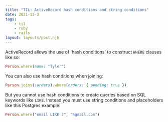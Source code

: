 ```yaml
---
title: "TIL: ActiveRecord hash conditions and string conditions"
date: 2021-12-3
tags:
    - til
    - ruby
    - rails
layout: layouts/post.njk
---
```

ActiveRecord allows the use of 'hash conditions' to construct `WHERE` clauses like so:

```ruby
Person.where(name: "Tyler")
```

You can also use hash conditions when joining:

```ruby
Person.joins(:orders).where(orders: { pending: true })
```

But you cannot use hash conditions to create queries based on SQL keywords like `LIKE`. Instead you must use
string conditions and placeholders like this Postgres example:

```ruby
Person.where("email LIKE ?", "%gmail.com")
```
